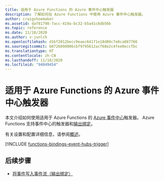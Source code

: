 ```yaml
---
title: 适用于 Azure Functions 的 Azure 事件中心触发器
description: 了解如何在 Azure Functions 中使用 Azure 事件中心触发器。
author: craigshoemaker
ms.assetid: daf81798-7acc-419a-bc32-b5a41c6db56b
ms.topic: reference
ms.date: 11/18/2020
ms.author: v-junlch
ms.openlocfilehash: d1bf2012becc9eaec64171e18d89c7e8ca887766
ms.sourcegitcommit: b072689d006cbf9795612acf68e2c4fee0eccfbc
ms.translationtype: HT
ms.contentlocale: zh-CN
ms.lasthandoff: 11/18/2020
ms.locfileid: "94849454"
---
```

# <a name="azure-event-hubs-trigger-for-azure-functions"></a>适用于 Azure Functions 的 Azure 事件中心触发器

本文介绍如何使用适用于 Azure Functions 的 [Azure 事件中心](../event-hubs/event-hubs-about.md)触发器。 Azure Functions 支持事件中心的触发器和[输出绑定](functions-bindings-event-hubs-output.md)。

有关设置和配置详细信息，请参阅[概述](functions-bindings-event-hubs.md)。

[!INCLUDE [functions-bindings-event-hubs-trigger](../../includes/functions-bindings-event-hubs-trigger.md)]

## <a name="next-steps"></a>后续步骤

- [将事件写入事件流（输出绑定）](./functions-bindings-event-hubs-output.md)

